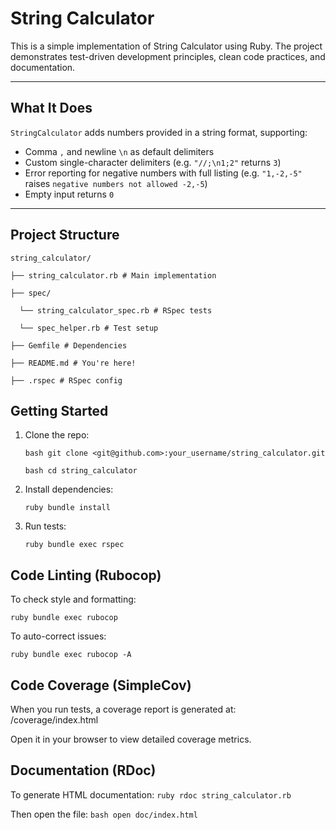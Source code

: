 # String Calculator

This is a simple implementation of String Calculator using Ruby. The project demonstrates test-driven development principles, clean code practices, and documentation.

---

## What It Does

`StringCalculator` adds numbers provided in a string format, supporting:

- Comma `,` and newline `\n` as default delimiters
- Custom single-character delimiters (e.g. `"//;\n1;2"` returns `3`)
- Error reporting for negative numbers with full listing (e.g. `"1,-2,-5"` raises `negative numbers not allowed -2,-5`)
- Empty input returns `0`

---

## Project Structure

    string_calculator/

    ├── string_calculator.rb # Main implementation

    ├── spec/

      └── string_calculator_spec.rb # RSpec tests
   
      └── spec_helper.rb # Test setup
  
    ├── Gemfile # Dependencies

    ├── README.md # You're here!

    ├── .rspec # RSpec config

## Getting Started

1. Clone the repo:

      ```bash git clone <git@github.com>:your_username/string_calculator.git```

      ```bash cd string_calculator```

2. Install dependencies:

      ```ruby bundle install```

3. Run tests:

      ```ruby bundle exec rspec```

## Code Linting (Rubocop)

To check style and formatting:

   ```ruby bundle exec rubocop```

To auto-correct issues:

   ```ruby bundle exec rubocop -A```

## Code Coverage (SimpleCov)

When you run tests, a coverage report is generated at:
/coverage/index.html

Open it in your browser to view detailed coverage metrics.

## Documentation (RDoc)

To generate HTML documentation: ```ruby rdoc string_calculator.rb```

Then open the file: ```bash open doc/index.html```
